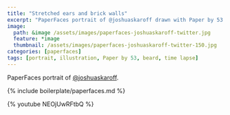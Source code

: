 ```yaml
---
title: "Stretched ears and brick walls"
excerpt: "PaperFaces portrait of @joshuaskaroff drawn with Paper by 53 on an iPad."
image: 
  path: &image /assets/images/paperfaces-joshuaskaroff-twitter.jpg 
  feature: *image
  thumbnail: /assets/images/paperfaces-joshuaskaroff-twitter-150.jpg
categories: [paperfaces]
tags: [portrait, illustration, Paper by 53, beard, time lapse]
---
```


PaperFaces portrait of [@joshuaskaroff](https://twitter.com/joshuaskaroff).

{% include boilerplate/paperfaces.md %}

{% youtube NEOjUwRFtbQ %}
